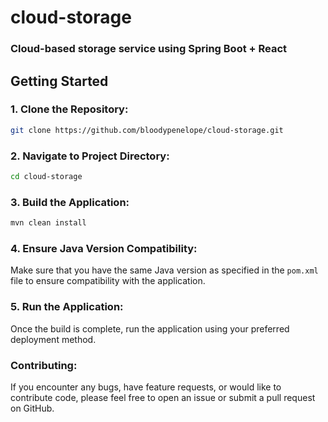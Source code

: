 # cloud-storage
### Cloud-based storage service using Spring Boot + React

## Getting Started
### 1. Clone the Repository:
```bash
git clone https://github.com/bloodypenelope/cloud-storage.git
```
### 2. Navigate to Project Directory:
```bash
cd cloud-storage
```
### 3. Build the Application:
```bash
mvn clean install
```
### 4. Ensure Java Version Compatibility:
Make sure that you have the same Java version as specified in the `pom.xml` file to ensure compatibility with the application.
### 5. Run the Application:
Once the build is complete, run the application using your preferred deployment method.
### Contributing:
If you encounter any bugs, have feature requests, or would like to contribute code, please feel free to open an issue or submit a pull request on GitHub.